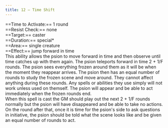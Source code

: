 ```yaml
---
title: 12 – Time Shift
---
```

==Time to Activate:== 1 round  
==Resist Check:== none  
==Target:== caster  
==Duration:== special*  
==Area:== single creature  
==Effect:== jump forward in time  
This ability allows the psion to move forward in time and then observe until time catches up with them again. The psion teleports forward in time 2 + 1/F rounds. The psion sees everything frozen around them as it will be when the moment they reappear arrives. The psion then has an equal number of rounds to study the frozen scene and move around. They cannot affect anything during these rounds. Any spells or abilities they use simply will not work unless used on themself. The psion will appear and be able to act immediately when the frozen rounds end.  
When this spell is cast the GM should play out the next 2 + 1/F rounds normally but the psion will have disappeared and be able to take no actions. On the round after that, once it is time for the psion's side to ask questions in initiative, the psion should be told what the scene looks like and be given an equal number of rounds to act.  

